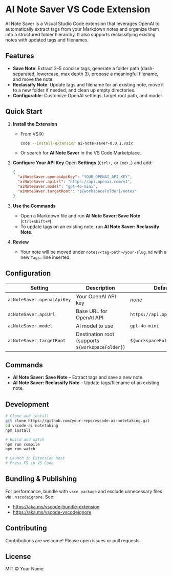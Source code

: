 # AI Note Saver VS Code Extension

AI Note Saver is a Visual Studio Code extension that leverages OpenAI to automatically extract tags from your Markdown notes and organize them into a structured folder hierarchy. It also supports reclassifying existing notes with updated tags and filenames.

## Features

- **Save Note**: Extract 2–5 concise tags, generate a folder path (dash-separated, lowercase, max depth 3), propose a meaningful filename, and move the note.
- **Reclassify Note**: Update tags and filename for an existing note, move it to a new folder if needed, and clean up empty directories.
- **Configurable**: Customize OpenAI settings, target root path, and model.

## Quick Start

1. **Install the Extension**
   - From VSIX:
     ```bash
     code --install-extension ai-note-saver-0.0.1.vsix
     ```
   - Or search for **AI Note Saver** in the VS Code Marketplace.

2. **Configure Your API Key**
   Open **Settings** (`Ctrl+,` or `Cmd+,`) and add:
   ```json
   {
     "aiNoteSaver.openaiApiKey": "YOUR_OPENAI_API_KEY",
     "aiNoteSaver.apiUrl": "https://api.openai.com/v1",
     "aiNoteSaver.model": "gpt-4o-mini",
     "aiNoteSaver.targetRoot": "${workspaceFolder}/notes"
   }
   ```

3. **Use the Commands**
   - Open a Markdown file and run **AI Note Saver: Save Note** (`Ctrl+Shift+P`).
   - To update tags on an existing note, run **AI Note Saver: Reclassify Note**.

4. **Review**
   - Your note will be moved under `notes/<tag-path>/your-slug.md` with a new `Tags:` line inserted.

## Configuration

| Setting                         | Description                                      | Default                             |
|---------------------------------|--------------------------------------------------|-------------------------------------|
| `aiNoteSaver.openaiApiKey`      | Your OpenAI API key                              | _none_                              |
| `aiNoteSaver.apiUrl`            | Base URL for OpenAI API                          | `https://api.openai.com/v1`         |
| `aiNoteSaver.model`             | AI model to use                                  | `gpt-4o-mini`                       |
| `aiNoteSaver.targetRoot`        | Destination root (supports `${workspaceFolder}`) | `${workspaceFolder}/notes`          |

## Commands

- **AI Note Saver: Save Note** – Extract tags and save a new note.
- **AI Note Saver: Reclassify Note** – Update tags/filename of an existing note.

## Development

```bash
# Clone and install
git clone https://github.com/your-repo/vscode-ai-notetaking.git
cd vscode-ai-notetaking
npm install

# Build and watch
npm run compile
npm run watch

# Launch in Extension Host
# Press F5 in VS Code
```

## Bundling & Publishing

For performance, bundle with `vsce package` and exclude unnecessary files via `.vscodeignore`. See:
- https://aka.ms/vscode-bundle-extension
- https://aka.ms/vscode-vscodeignore

## Contributing

Contributions are welcome! Please open issues or pull requests.

## License

MIT © Your Name

